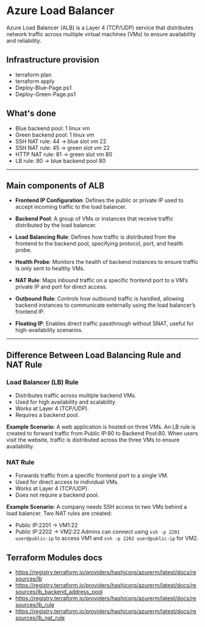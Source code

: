 # Azure Load Balancer

Azure Load Balancer (ALB) is a Layer 4 (TCP/UDP) service that distributes network traffic across multiple virtual
machines (VMs) to ensure availability and reliability.

## Infrastructure provision

- terraform plan
- terraform apply
- Deploy-Blue-Page.ps1
- Deploy-Green-Page.ps1

## What's done

- Blue backend pool: 1 linux vm
- Green backend pool: 1 linux vm
- SSH NAT rule: 44 -> blue slot vm 22
- SSH NAT rule: 45 -> green slot vm 22
- HTTP NAT rule: 81 -> green slot vm 80
- LB rule: 80 -> blue backend pool 80

---

## Main components of ALB

- **Frontend IP Configuration**: Defines the public or private IP used to accept incoming traffic to the load balancer.

- **Backend Pool**: A group of VMs or instances that receive traffic distributed by the load balancer.

- **Load Balancing Rule**: Defines how traffic is distributed from the frontend to the backend pool, specifying
  protocol, port, and health probe.

- **Health Probe**: Monitors the health of backend instances to ensure traffic is only sent to healthy VMs.

- **NAT Rule**: Maps inbound traffic on a specific frontend port to a VM’s private IP and port for direct access.

- **Outbound Rule**: Controls how outbound traffic is handled, allowing backend instances to communicate externally
  using the load balancer’s frontend IP.

- **Floating IP**: Enables direct traffic passthrough without SNAT, useful for high-availability scenarios.

---

## Difference Between Load Balancing Rule and NAT Rule

### **Load Balancer (LB) Rule**

- Distributes traffic across multiple backend VMs.
- Used for high availability and scalability.
- Works at Layer 4 (TCP/UDP).
- Requires a backend pool.

**Example Scenario:**
A web application is hosted on three VMs. An LB rule is created to forward traffic from Public IP:80 to Backend Pool:80.
When users visit the website, traffic is distributed across the three VMs to ensure availability.

### **NAT Rule**

- Forwards traffic from a specific frontend port to a single VM.
- Used for direct access to individual VMs.
- Works at Layer 4 (TCP/UDP).
- Does not require a backend pool.

**Example Scenario:**
A company needs SSH access to two VMs behind a load balancer. Two NAT rules are created:

- Public IP:2201 → VM1:22
- Public IP:2202 → VM2:22
  Admins can connect using `ssh -p 2201 user@public-ip` to access VM1 and `ssh -p 2202 user@public-ip` for VM2.

## Terraform Modules docs

- https://registry.terraform.io/providers/hashicorp/azurerm/latest/docs/resources/lb
- https://registry.terraform.io/providers/hashicorp/azurerm/latest/docs/resources/lb_backend_address_pool
- https://registry.terraform.io/providers/hashicorp/azurerm/latest/docs/resources/lb_rule
- https://registry.terraform.io/providers/hashicorp/azurerm/latest/docs/resources/lb_nat_rule


